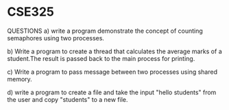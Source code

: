 # CSE325
QUESTIONS
a)	write a program demonstrate the concept of counting semaphores using two processes.

b)	Write a program to create a thread that calculates the average marks of a student.The result is passed back to the main process for printing.

c)	Write a program to pass message between two processes using shared memory.

d)	write a program to create a file and take the input "hello students" from the user and copy "students" to a new file.
